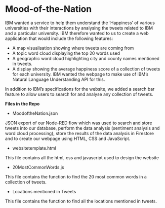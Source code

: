 # Mood-of-the-Nation

IBM wanted a service to help them understand the ‘Happiness’ of various universities with their interactions by analysing the tweets related to IBM and a particular university. IBM therefore wanted to us to create a web application that would include the following features:

-	A map visualisation showing where tweets are coming from
-	A topic word cloud displaying the top 20 words used
-	A geographic word cloud highlighting city and county names mentioned in tweets. 
-	A display showing the average happiness score of a collection of tweets for each university. IBM wanted the webpage to make use of IBM’s Natural Language       Understanding API for this. 

In addition to IBM’s specifications for the website, we added a search bar feature to allow users to search for and analyse any collection of tweets.



**Files in the Repo**

- MoodoftheNation.json

JSON export of our Node-RED flow which was used to search and store tweets into our database, perform the data analysis (sentiment analysis and word cloud processing), store the results of the data analysis in Firestore and to create our webpage using HTML, CSS and JavaScript.

- websitetemplate.html

This file contains all the html, css and javascript used to design the website

- 20MostCommonWords.js

This file contains the function to find the 20 most common words in a collection of tweets. 

- Locations mentioned in Tweets

This file contains the function to find all the locations mentioned in tweets. 
   



